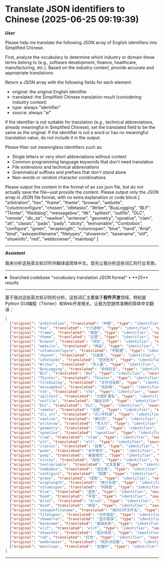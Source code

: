 <!-- Generated by SpecStory -->

# Translate JSON identifiers to Chinese (2025-06-25 09:19:39)

_**User**_

Please help me translate the following JSON array of English identifiers into Simplified Chinese.

First, analyze the vocabulary to determine which industry or domain these terms belong to (e.g., software development, finance, healthcare, manufacturing, etc.). Based on the industry context, provide accurate and appropriate translations.

Return a JSON array with the following fields for each element:
- original: the original English identifier
- translated: the Simplified Chinese translation result (considering industry context)
- type: always "identifier"
- source: always "ai"

If the identifier is not suitable for translation (e.g., technical abbreviations, already meaningful in Simplified Chinese), set the translated field to be the same as the original.
If the identifier is not a word or has no meaningful translation value, do not include it in the output.

Please filter out meaningless identifiers such as:
- Single letters or very short abbreviations without context
- Common programming language keywords that don't need translation
- File extensions and technical abbreviations
- Grammatical suffixes and prefixes that don't stand alone
- Non-words or random character combinations

Please output the content in the format of an xxx.json file, but do not actually save the file—just provide the content. Please output only the JSON array in JSON file format, with no extra explanation or code block.[
  "arbitration",
  "hex",
  "frame",
  "theme",
  "browse",
  "website",
  "columnconfigure",
  "chosen",
  "idletasks",
  "Writer",
  "BusLogging",
  "BLF",
  "Tkinter",
  "filedialog",
  "messagebox",
  "ttk",
  "splitext",
  "outfile",
  "DLC",
  "remote",
  "dlc_str",
  "newline",
  "writerow",
  "geometry",
  "xpnative",
  "clam",
  "alt",
  "classic",
  "padx",
  "pady",
  "sticky",
  "textvariable",
  "Combobox",
  "configure",
  "green",
  "wraplength",
  "columnspan",
  "blue",
  "hand",
  "Arial",
  "bind",
  "askopenfilename",
  "filetypes",
  "showerror",
  "basename",
  "elif",
  "showinfo",
  "red",
  "webbrowser",
  "mainloop"
]

---

_**Assistant**_

我来分析这些英文标识符并翻译成简体中文。首先让我分析这些词汇的行业背景。


---

<details>
            <summary>Searched codebase "vocabulary translation JSON format" • **25** results</summary>
        
| File | Lines |
|------|-------|
| `src/vocabulary/core/loc_core_vocabulary_tr.json` | L238-267 |
| `src/vocabulary/core/loc_core_vocabulary_tr.json` | L433-448 |
| `src/vocabulary/core/loc_core_vocabulary_it.json` | L234-263 |
| `src/vocabulary/core/loc_core_vocabulary_zh-CN.json` | L234-266 |
| `src/vocabulary/core/loc_core_vocabulary_zh-CN.json` | L1021-1044 |
| `src/vocabulary/core/loc_core_vocabulary_de.json` | L237-266 |
| `src/vocabulary/core/loc_core_vocabulary_zh-CN.json` | L745-768 |
| `src/vocabulary/core/loc_core_vocabulary_es.json` | L215-246 |
| `src/vocabulary/core/loc_core_vocabulary_de.json` | L179-208 |
| `src/vocabulary/core/loc_core_vocabulary_zh-TW.json` | L240-269 |
| `src/vocabulary/core/loc_core_vocabulary_es.json` | L246-276 |
| `src/vocabulary/core/loc_core_vocabulary_tr.json` | L181-209 |
| `src/vocabulary/core/loc_core_vocabulary_fr.json` | L238-268 |
| `src/vocabulary/core/loc_core_vocabulary_fr.json` | L439-449 |
| `src/vocabulary/core/loc_core_vocabulary_es.json` | L276-304 |
| `src/vocabulary/core/loc_core_vocabulary_zh-CN.json` | L952-975 |
| `src/vocabulary/core/loc_core_vocabulary_ko.json` | L236-265 |
| `src/vocabulary/core/loc_core_vocabulary_it.json` | L177-206 |
| `src/vocabulary/core/loc_core_vocabulary_ja.json` | L256-284 |
| `src/vocabulary/core/loc_core_vocabulary_it.json` | L206-234 |
| `src/vocabulary/core/loc_core_vocabulary_fr.json` | L179-208 |
| `src/vocabulary/core/loc_core_vocabulary_zh-CN.json` | L975-998 |
| `src/vocabulary/core/loc_core_vocabulary_es.json` | L186-215 |
| `src/vocabulary/core/loc_core_vocabulary_de.json` | L436-448 |
| `src/vocabulary/core/loc_core_vocabulary_it.json` | L290-316 |

</details>

---

基于我对这些英文标识符的分析，这些词汇主要属于**软件开发**领域，特别是Python GUI编程（Tkinter）和Web开发相关。让我为您提供准确的简体中文翻译：

```json
[
  {"original": "arbitration", "translated": "仲裁", "type": "identifier", "source": "ai"},
  {"original": "hex", "translated": "十六进制", "type": "identifier", "source": "ai"},
  {"original": "frame", "translated": "框架", "type": "identifier", "source": "ai"},
  {"original": "theme", "translated": "主题", "type": "identifier", "source": "ai"},
  {"original": "browse", "translated": "浏览", "type": "identifier", "source": "ai"},
  {"original": "website", "translated": "网站", "type": "identifier", "source": "ai"},
  {"original": "columnconfigure", "translated": "列配置", "type": "identifier", "source": "ai"},
  {"original": "chosen", "translated": "已选择", "type": "identifier", "source": "ai"},
  {"original": "idletasks", "translated": "空闲任务", "type": "identifier", "source": "ai"},
  {"original": "Writer", "translated": "写入器", "type": "identifier", "source": "ai"},
  {"original": "BusLogging", "translated": "总线日志", "type": "identifier", "source": "ai"},
  {"original": "BLF", "translated": "BLF", "type": "identifier", "source": "ai"},
  {"original": "Tkinter", "translated": "Tkinter", "type": "identifier", "source": "ai"},
  {"original": "filedialog", "translated": "文件对话框", "type": "identifier", "source": "ai"},
  {"original": "messagebox", "translated": "消息框", "type": "identifier", "source": "ai"},
  {"original": "ttk", "translated": "ttk", "type": "identifier", "source": "ai"},
  {"original": "splitext", "translated": "分割扩展名", "type": "identifier", "source": "ai"},
  {"original": "outfile", "translated": "输出文件", "type": "identifier", "source": "ai"},
  {"original": "DLC", "translated": "DLC", "type": "identifier", "source": "ai"},
  {"original": "remote", "translated": "远程", "type": "identifier", "source": "ai"},
  {"original": "dlc_str", "translated": "dlc字符串", "type": "identifier", "source": "ai"},
  {"original": "newline", "translated": "换行符", "type": "identifier", "source": "ai"},
  {"original": "writerow", "translated": "写入行", "type": "identifier", "source": "ai"},
  {"original": "geometry", "translated": "几何", "type": "identifier", "source": "ai"},
  {"original": "xpnative", "translated": "xpnative", "type": "identifier", "source": "ai"},
  {"original": "clam", "translated": "clam", "type": "identifier", "source": "ai"},
  {"original": "alt", "translated": "alt", "type": "identifier", "source": "ai"},
  {"original": "classic", "translated": "经典", "type": "identifier", "source": "ai"},
  {"original": "padx", "translated": "水平填充", "type": "identifier", "source": "ai"},
  {"original": "pady", "translated": "垂直填充", "type": "identifier", "source": "ai"},
  {"original": "sticky", "translated": "粘性", "type": "identifier", "source": "ai"},
  {"original": "textvariable", "translated": "文本变量", "type": "identifier", "source": "ai"},
  {"original": "Combobox", "translated": "组合框", "type": "identifier", "source": "ai"},
  {"original": "configure", "translated": "配置", "type": "identifier", "source": "ai"},
  {"original": "green", "translated": "绿色", "type": "identifier", "source": "ai"},
  {"original": "wraplength", "translated": "换行长度", "type": "identifier", "source": "ai"},
  {"original": "columnspan", "translated": "列跨度", "type": "identifier", "source": "ai"},
  {"original": "blue", "translated": "蓝色", "type": "identifier", "source": "ai"},
  {"original": "hand", "translated": "手型", "type": "identifier", "source": "ai"},
  {"original": "Arial", "translated": "Arial", "type": "identifier", "source": "ai"},
  {"original": "bind", "translated": "绑定", "type": "identifier", "source": "ai"},
  {"original": "askopenfilename", "translated": "询问打开文件名", "type": "identifier", "source": "ai"},
  {"original": "filetypes", "translated": "文件类型", "type": "identifier", "source": "ai"},
  {"original": "showerror", "translated": "显示错误", "type": "identifier", "source": "ai"},
  {"original": "basename", "translated": "基础名称", "type": "identifier", "source": "ai"},
  {"original": "elif", "translated": "elif", "type": "identifier", "source": "ai"},
  {"original": "showinfo", "translated": "显示信息", "type": "identifier", "source": "ai"},
  {"original": "red", "translated": "红色", "type": "identifier", "source": "ai"},
  {"original": "webbrowser", "translated": "网页浏览器", "type": "identifier", "source": "ai"},
  {"original": "mainloop", "translated": "主循环", "type": "identifier", "source": "ai"}
]
```

---

